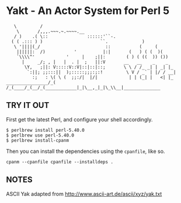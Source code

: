 # Yakt - An Actor System for Perl 5

```cobol
   \         /
    \       /,,,.~~~.~.~~~~.__
   / )    .( \::               ::::::'``-.
  ( ( .::: ) )                      ``.             )
   \ '||||(_/                         ::           (     (
    ||||||:  /)           '          |:|       (   ) ( (  )(
    `\\\\^'            '     |    ;||:        ( ) ( ((  )) ())
      |     _/; , |   |  . |  ;   ||:V       __   __    _    _
       \Y,   ;||: V:::::V::V|::|::|::;       \ \ / /_ _| | _| |_
        `:||; ;;:::||  );:::::;;;:;:!         \ V / _` | |/ / __|
          :;   : \( \ (  ;;:/|  |/|            | | (_| |   <| |_
________________/_( /_(____/_(__/_(____________|_|\__,_|_|\_\\__|______________
```

## TRY IT OUT

First get the latest Perl, and configure your shell accordingly.

```shell
$ perlbrew install perl-5.40.0
$ perlbrew use perl-5.40.0
$ perlbrew install-cpanm
```

Then you can install the dependencies using the `cpanfile`, like so.

```
cpanm --cpanfile cpanfile --installdeps .
```

## NOTES

ASCII Yak adapted from http://www.ascii-art.de/ascii/xyz/yak.txt
